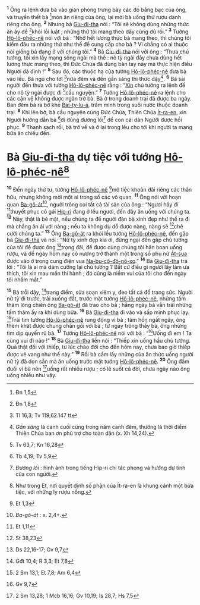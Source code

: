 <sup><b>1</b></sup> Ông ra lệnh đưa bà vào gian phòng trưng bày các đồ bằng bạc của ông, và truyền thết bà [^1@-d45d1d3a-870a-4649-b7f5-0a8c440bf516]món ăn riêng của ông, lại mời bà uống thứ rượu dành riêng cho ông. <sup><b>2</b></sup> Nhưng bà [Giu-đi-tha]() nói : “Tôi sẽ không dùng những thức ăn ấy để [^2@-d45d1d3a-870a-4649-b7f5-0a8c440bf516]khỏi lỗi luật ; những thứ tôi mang theo đây cũng đủ rồi.” <sup><b>3</b></sup> Tướng [Hô-lô-phéc-nê]() nói với bà : “Nhỡ hết lương thực bà mang theo, thì chúng tôi kiếm đâu ra những thứ như thế để cung cấp cho bà ? Vì chẳng có ai thuộc nòi giống bà đang ở với chúng tôi.” <sup><b>4</b></sup> Bà [Giu-đi-tha]() nói với ông : “Thưa chủ tướng, tôi xin lấy mạng sống ngài mà thề : nô tỳ ngài đây chưa dùng hết lương thực mang theo, thì Đức Chúa đã dùng bàn tay này mà thực hiện điều Người đã định !” <sup><b>5</b></sup> Sau đó, các thuộc hạ của tướng [Hô-lô-phéc-nê]() đưa bà vào lều. Bà ngủ cho tới [^3@-d45d1d3a-870a-4649-b7f5-0a8c440bf516]nửa đêm và đến gần sáng thì thức dậy[^1-d45d1d3a-870a-4649-b7f5-0a8c440bf516]. <sup><b>6</b></sup> Bà sai người đến thưa với tướng [Hô-lô-phéc-nê]() rằng : “[Xin]() chủ tướng ra lệnh để cho nô tỳ ngài được đi [^4@-d45d1d3a-870a-4649-b7f5-0a8c440bf516]cầu nguyện.” <sup><b>7</b></sup> Tướng [Hô-lô-phéc-nê]() ra lệnh cho các cận vệ không được ngăn trở bà. Bà ở trong doanh trại đã được ba ngày. Ban đêm bà ra bờ khe [Bai-ty-lu-a](), trầm mình trong suối nước thuộc doanh trại. <sup><b>8</b></sup> Khi lên bờ, bà cầu nguyện cùng Đức Chúa, Thiên Chúa [Ít-ra-en](), xin Người hướng dẫn bà [^5@-d45d1d3a-870a-4649-b7f5-0a8c440bf516]đi đúng đường lối[^2-d45d1d3a-870a-4649-b7f5-0a8c440bf516] để con cái dân Người được hồi phục. <sup><b>9</b></sup> Thanh sạch rồi, bà trở về và ở lại trong lều cho tới khi người ta mang bữa ăn chiều đến.

# Bà [Giu-đi-tha]() dự tiệc với tướng [Hô-lô-phéc-nê]()[^3-d45d1d3a-870a-4649-b7f5-0a8c440bf516]

<sup><b>10</b></sup> Đến ngày thứ tư, tướng [Hô-lô-phéc-nê]() [^6@-d45d1d3a-870a-4649-b7f5-0a8c440bf516]mở tiệc khoản đãi riêng các thân hữu, nhưng không mời một ai trong số các võ quan. <sup><b>11</b></sup> Ông nói với hoạn quan [Ba-gô-át]()[^4-d45d1d3a-870a-4649-b7f5-0a8c440bf516], người trông coi tất cả tài sản của ông : “Ngươi hãy đi [^7@-d45d1d3a-870a-4649-b7f5-0a8c440bf516]thuyết phục cô gái [Híp-ri]() đang ở lều ngươi, đến đây ăn uống với chúng ta. <sup><b>12</b></sup> Này, thật là bẽ mặt, nếu chúng ta để người đàn bà xinh đẹp như thế ra đi mà chẳng ân ái với nàng ; nếu ta không dụ dỗ được nàng, nàng sẽ [^8@-d45d1d3a-870a-4649-b7f5-0a8c440bf516]chê cười chúng ta.” <sup><b>13</b></sup> Ông [Ba-gô-át]() ra khỏi lều tướng [Hô-lô-phéc-nê](), đến gặp bà [Giu-đi-tha]() và nói : “Nữ tỳ xinh đẹp kia ơi, đừng ngại đến gặp chủ tướng của tôi để được ông [^9@-d45d1d3a-870a-4649-b7f5-0a8c440bf516]trọng đãi, để được cùng chúng tôi hân hoan uống rượu, và để ngày hôm nay cô nương trở thành một trong số phụ nữ [Át-sua]() được vào ở trong cung điện vua [Na-bu-cô-đô-nô-xo]().” <sup><b>14</b></sup> Bà [Giu-đi-tha]() trả lời : “Tôi là ai mà dám cưỡng lại chủ tướng ? Bất cứ điều gì người lấy làm ưa thích, tôi xin mau mắn thi hành ; đó cũng là niềm vui của tôi cho đến ngày tôi nhắm mắt.”

<sup><b>15</b></sup> Bà trỗi dậy, [^10@-d45d1d3a-870a-4649-b7f5-0a8c440bf516]trang điểm, sửa soạn xiêm y, đeo tất cả đồ trang sức. Người nữ tỳ đi trước, trải xuống đất, trước mặt tướng [Hô-lô-phéc-nê](), những tấm thảm lông chiên ông [Ba-gô-át]() đã trao cho bà ; hằng ngày bà vẫn trải những tấm thảm ấy ra khi dùng bữa. <sup><b>16</b></sup> Bà [Giu-đi-tha]() đi vào và sấp mình phục lạy. [^11@-d45d1d3a-870a-4649-b7f5-0a8c440bf516]Trái tim tướng [Hô-lô-phéc-nê]() rung động vì bà ; tâm hồn ngất ngây, ông thèm khát được chung chăn gối với bà ; từ ngày trông thấy bà, ông những tìm dịp quyến rũ bà. <sup><b>17</b></sup> Tướng [Hô-lô-phéc-nê]() nói với bà : “[^12@-d45d1d3a-870a-4649-b7f5-0a8c440bf516]Uống đi em ! Ta cùng vui đi nào !” <sup><b>18</b></sup> Bà [Giu-đi-tha]() liền nói : “Thiếp xin uống hầu chủ tướng. Quả thật đối với thiếp, từ lúc chào đời cho đến hôm nay, chưa bao giờ thiếp được vẻ vang như thế này.” <sup><b>19</b></sup> Rồi bà cầm lấy những của ăn thức uống người nữ tỳ đã dọn sẵn mà ăn uống trước mặt tướng [Hô-lô-phéc-nê](). <sup><b>20</b></sup> Ông đắm đuối vì bà nên [^13@-d45d1d3a-870a-4649-b7f5-0a8c440bf516]uống rất nhiều rượu ; có lẽ suốt cả đời, chưa ngày nào ông uống nhiều như vậy.

[^1-d45d1d3a-870a-4649-b7f5-0a8c440bf516]: _Gần sáng_ là canh cuối cùng trong năm canh đêm, thường là thời điểm Thiên Chúa ban ơn phù trợ cho toàn dân (x. Xh 14,24).

[^2-d45d1d3a-870a-4649-b7f5-0a8c440bf516]: _Đường lối_ : hình ảnh trong tiếng Híp-ri chỉ tác phong và hướng dự tính của con người.

[^3-d45d1d3a-870a-4649-b7f5-0a8c440bf516]: Như trong Et, nơi quyết định số phận của Ít-ra-en là khung cảnh một bữa tiệc, với những ly rượu nồng.

[^4-d45d1d3a-870a-4649-b7f5-0a8c440bf516]: _Ba-gô-át_ : x. 2,4+.

[^1@-d45d1d3a-870a-4649-b7f5-0a8c440bf516]: Đn 1,5

[^2@-d45d1d3a-870a-4649-b7f5-0a8c440bf516]: Đn 1,8

[^3@-d45d1d3a-870a-4649-b7f5-0a8c440bf516]: Tl 16,3; Tv 119,62.147 tt

[^4@-d45d1d3a-870a-4649-b7f5-0a8c440bf516]: Tv 63,7; Kn 16,28

[^5@-d45d1d3a-870a-4649-b7f5-0a8c440bf516]: Tb 4,19; Tv 5,9

[^6@-d45d1d3a-870a-4649-b7f5-0a8c440bf516]: Et 1,3

[^7@-d45d1d3a-870a-4649-b7f5-0a8c440bf516]: Et 1,11

[^8@-d45d1d3a-870a-4649-b7f5-0a8c440bf516]: St 38,23

[^9@-d45d1d3a-870a-4649-b7f5-0a8c440bf516]: Ds 22,16-17; Gv 9,7

[^10@-d45d1d3a-870a-4649-b7f5-0a8c440bf516]: Gđt 10,4; R 3,3; Et 7,8

[^11@-d45d1d3a-870a-4649-b7f5-0a8c440bf516]: 2 Sm 13,1; Et 7,8; Am 6,4

[^12@-d45d1d3a-870a-4649-b7f5-0a8c440bf516]: Gv 9,7

[^13@-d45d1d3a-870a-4649-b7f5-0a8c440bf516]: 2 Sm 13,28; 1 Mcb 16,16; Gv 10,19; Is 28,7; Hs 7,5
